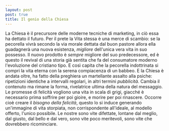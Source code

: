 ```yaml
---
layout: post
post: true
title: Il genio della Chiesa
---
```

La Chiesa è il precursore delle moderne tecniche di marketing, in ciò essa ha
dettato il futuro.
Per il prete la Vita stessa è una merce di scambio: se la pecorella vivrà
secondo
la via morale dettata dal buon pastore allora ella guadagnerà
una nuova esistenza, *migliore* dell'unica vera
vita in suo possesso. Il nuovo prodotto è *sempre*
migliore del suo predecessore, ed è questo il revival di una storia già sentita
che fa del consumatore moderno l'evoluzione del cristiano tipo.
E così capita che la pecorella indottrinata si compri la vita eterna con la
serena compiacenza di un babbeo.
E la Chiesa è andata oltre, ha fatto della preghiera un martellante assalto alla psiche: ripetizioni identiche a
intervalli regolari, in altri termini *pubblicità*. Cambia il contenuto ma rimane
la forma, rivelatrice ultima della natura del messaggio.
Le promesse di felicità vogliono una vita in scala di grigi, giacché è necessario prima
soffrire per poi gioire, e morire
per poi rinascere. Occorre cioè creare il *bisogno della felicità*, questo
lo si induce generando un'immagine di vita storpiata, non
corrispondente all'ideale, al modello offerto, l'unico possibile.
Le nostre sono vite difettate, lontane dal meglio, dal giusto, dal bello e dal
vero, sono vite poco meritevoli, sono vite che dovrebbero ricominciare.
